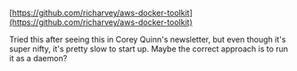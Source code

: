 [https://github.com/richarvey/aws-docker-toolkit](https://github.com/richarvey/aws-docker-toolkit)

Tried this after seeing this in Corey Quinn's newsletter, but even though it's super nifty, it's pretty slow to start up. Maybe the correct approach is to run it as a daemon?